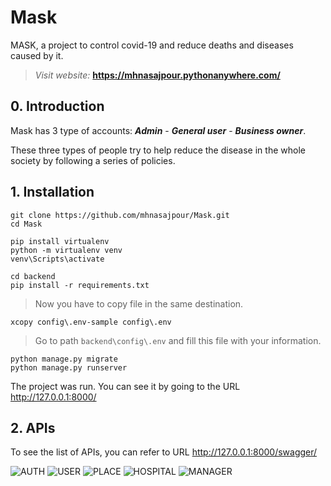 # Mask
MASK, a project to control covid-19 and reduce deaths and diseases caused by it.

>*Visit website:* **https://mhnasajpour.pythonanywhere.com/**

## 0. Introduction

Mask has 3 type of accounts: ***Admin*** - ***General user*** - ***Business owner***.

These three types of people try to help reduce the disease in the whole society by following a series of policies.

## 1. Installation

```
git clone https://github.com/mhnasajpour/Mask.git
cd Mask

pip install virtualenv
python -m virtualenv venv
venv\Scripts\activate

cd backend
pip install -r requirements.txt
```
> Now you have to copy file in the same destination.
```
xcopy config\.env-sample config\.env
```
> Go to path `backend\config\.env` and fill this file with your information.
```
python manage.py migrate
python manage.py runserver
```
The project was run. You can see it by going to the URL http://127.0.0.1:8000/

## 2. APIs
To see the list of APIs, you can refer to URL http://127.0.0.1:8000/swagger/

![AUTH](https://github.com/mhnasajpour/Mask/blob/main/APIs/Auth_APIs.png)
![USER](https://github.com/mhnasajpour/Mask/blob/main/APIs/User_APIs.png)
![PLACE](https://github.com/mhnasajpour/Mask/blob/main/APIs/Place_APIs.png)
![HOSPITAL](https://github.com/mhnasajpour/Mask/blob/main/APIs/Hospital_APIs.png)
![MANAGER](https://github.com/mhnasajpour/Mask/blob/main/APIs/Manager_APIs.png)
